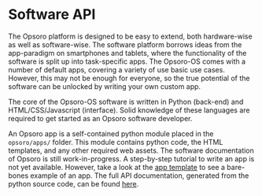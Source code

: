 # Software API

The Opsoro platform is designed to be easy to extend, both hardware-wise as well
as software-wise. The software platform borrows ideas from the app-paradigm on
smartphones and tablets, where the functionality of the software is split up
into task-specific apps. The Opsoro-OS comes with a number of default apps,
covering a variety of use basic use cases. However, this may not be enough for
everyone, so the true potential of the software can be unlocked by writing your
own custom app.

The core of the Opsoro-OS software is written in Python (back-end) and
HTML/CSS/Javascript (interface). Solid knowledge of these languages are required
to get started as an Opsoro software developer.

An Opsoro app is a self-contained python module placed in the ```opsoro/apps/```
folder. This module contains python code, the HTML templates, and any other
required web assets. The software documentation of Opsoro is still
work-in-progress. A step-by-step tutorial to write an app is not yet available.
However, take a look at the [app template][app-template] to see a bare-bones
example of an app. The full API documentation, generated from the python source
code, can be found [here][api].

[app-template]: https://github.com/OPSORO/OS/tree/master/src/opsoro/apps/app_template
[api]: http://docs.opsoro.be/en/master/
